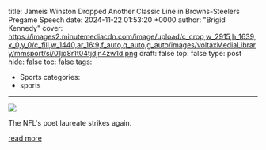 title: Jameis Winston Dropped Another Classic Line in Browns-Steelers Pregame Speech
date: 2024-11-22 01:53:20 +0000
author: "Brigid Kennedy"
cover: https://images2.minutemediacdn.com/image/upload/c_crop,w_2915,h_1639,x_0,y_0/c_fill,w_1440,ar_16:9,f_auto,q_auto,g_auto/images/voltaxMediaLibrary/mmsport/si/01jd8r1t04tjdjn4zw1d.png
draft: false
top: false
type: post
hide: false
toc: false
tags:
  - Sports
categories:
  - sports
---

![](https://images2.minutemediacdn.com/image/upload/c_crop,w_2915,h_1639,x_0,y_0/c_fill,w_1440,ar_16:9,f_auto,q_auto,g_auto/images/voltaxMediaLibrary/mmsport/si/01jd8r1t04tjdjn4zw1d.png)

The NFL's poet laureate strikes again.

[read more](https://www.si.com/nfl/jameis-winston-dropped-another-classic-line-browns-steelers-pregame-speech)
